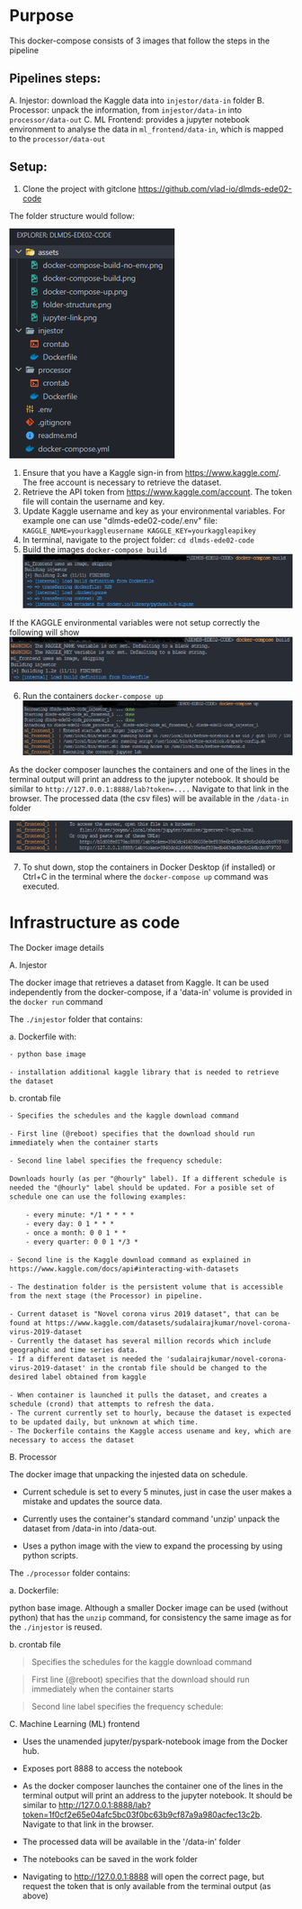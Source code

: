# Purpose

This docker-compose consists of 3 images that follow the steps in the pipeline

## Pipelines steps:

A. Injestor: download the Kaggle data into `injestor/data-in` folder
B. Processor: unpack the information, from `injestor/data-in` into `processor/data-out` 
C. ML Frontend: provides a jupyter notebook environment to analyse the data in `ml_frontend/data-in`, which is mapped to the `processor/data-out`

## Setup:

1. Clone the project with gitclone https://github.com/vlad-io/dlmds-ede02-code

The folder structure would follow:

![project folder structure](/assets/folder-structure.png)

1. Ensure that you have a Kaggle sign-in from https://www.kaggle.com/. The free account is necessary to retrieve the dataset.
2. Retrieve the API token from https://www.kaggle.com/account. The token file will contain the username and key.
3. Update Kaggle username and key as your environmental variables. For example one can use "dlmds-ede02-code/.env" file:
        `KAGGLE_NAME=yourkaggleusername
        KAGGLE_KEY=yourkaggleapikey`
4. In terminal, navigate to the project folder: 
        `cd dlmds-ede02-code`
5. Build the images
        `docker-compose build`
![docker-compose up expected output](/assets/docker-compose-build.png)

If the KAGGLE environmental variables were not setup correctly the following will show
![docker-compose up expected output](/assets/docker-compose-build-no-env.png)

6. Run the containers
        `docker-compose up`
![docker-compose up expected output](/assets/docker-compose-up.png)

As the docker composer launches the containers and one of the lines in the terminal output will print an address to the jupyter notebook. It should be similar to `http://127.0.0.1:8888/lab?token=....` Navigate to that link in the browser. The processed data (the csv files) will be available in the `/data-in` folder

![jupyter access link example](/assets/jupyter-link.png)

7. To shut down, stop the containers in Docker Desktop (if installed) or Ctrl+C in the terminal where the `docker-compose up` command was executed.

# Infrastructure as code

The Docker image details

A. Injestor

The docker image that retrieves a dataset from Kaggle. It can be used independently from the docker-compose, if a 'data-in' volume is provided in the `docker run` command

The `./injestor` folder that contains:

a. Dockerfile with:

    - python base image

    - installation additional kaggle library that is needed to retrieve the dataset

b. crontab file 

    - Specifies the schedules and the kaggle download command

    - First line (@reboot) specifies that the download should run immediately when the container starts

    - Second line label specifies the frequency schedule:

    Downloads hourly (as per "@hourly" label). If a different schedule is needed the "@hourly" label should be updated. For a posible set of schedule one can use the following examples:

        - every minute: */1 * * * *
        - every day: 0 1 * * *
        - once a month: 0 0 1 * *
        - every quarter: 0 0 1 */3 *

    - Second line is the Kaggle download command as explained in https://www.kaggle.com/docs/api#interacting-with-datasets

    - The destination folder is the persistent volume that is accessible from the next stage (the Processor) in pipeline.

    - Current dataset is "Novel corona virus 2019 dataset", that can be found at https://www.kaggle.com/datasets/sudalairajkumar/novel-corona-virus-2019-dataset
    - Currently the dataset has several million records which include geographic and time series data.
    - If a different dataset is needed the 'sudalairajkumar/novel-corona-virus-2019-dataset' in the crontab file should be changed to the desired label obtained from kaggle

    - When container is launched it pulls the dataset, and creates a schedule (crond) that attempts to refresh the data.
    - The current currently set to hourly, because the dataset is expected to be updated daily, but unknown at which time.
    - The Dockerfile contains the Kaggle access usename and key, which are necessary to access the dataset



B. Processor

The docker image that unpacking the injested data on schedule.

- Current schedule is set to every 5 minutes, just in case the user makes a mistake and updates the source data.

- Currently uses the container's standard command 'unzip' unpack the dataset from /data-in into /data-out.

- Uses a python image with the view to expand the processing by using python scripts.

The `./processor` folder contains:

a. Dockerfile:

python base image. Although a smaller Docker image can be used (without python) that has the `unzip` command, for consistency the same image as for the `./injestor` is reused.

b. crontab file 

> Specifies the schedules for the kaggle download command

> First line (@reboot) specifies that the download should run immediately when the container starts

> Second line label specifies the frequency schedule:

C. Machine Learning (ML) frontend

- Uses the unamended jupyter/pyspark-notebook image from the Docker hub. 

- Exposes port 8888 to access the notebook 

- As the docker composer launches the container one of the lines in the terminal output will print an address to the jupyter notebook. It should be similar to http://127.0.0.1:8888/lab?token=1f0cf2e65e04afc5bc03f0bc63b9cf87a9a980acfec13c2b. Navigate to that link in the browser. 

- The processed data will be available in the '/data-in' folder

- The notebooks can be saved in the work folder

- Navigating to http://127.0.0.1:8888 will open the correct page, but request the token that is only available from the terminal output (as above)
